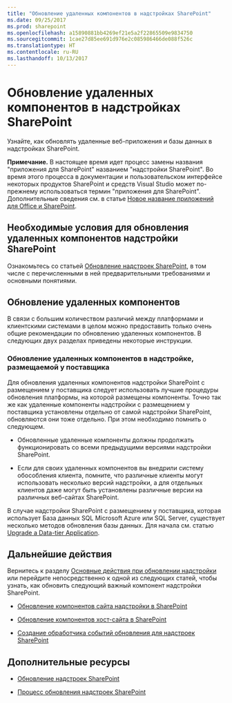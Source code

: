 ```yaml
---
title: "Обновление удаленных компонентов в надстройках SharePoint"
ms.date: 09/25/2017
ms.prod: sharepoint
ms.openlocfilehash: a15890881bb4269ef21e5a2f22865509e9834750
ms.sourcegitcommit: 1cae27d85ee691d976e2c085986466de088f526c
ms.translationtype: HT
ms.contentlocale: ru-RU
ms.lasthandoff: 10/13/2017
---
```

# <a name="update-remote-components-in-sharepoint-add-ins"></a>Обновление удаленных компонентов в надстройках SharePoint
Узнайте, как обновлять удаленные веб-приложения и базы данных в надстройках SharePoint.
 

 **Примечание.** В настоящее время идет процесс замены названия "приложения для SharePoint" названием "надстройки SharePoint". Во время этого процесса в документации и пользовательском интерфейсе некоторых продуктов SharePoint и средств Visual Studio может по-прежнему использоваться термин "приложения для SharePoint". Дополнительные сведения см. в статье [Новое название приложений для Office и SharePoint](new-name-for-apps-for-sharepoint.md#bk_newname).
 


## <a name="prerequisites-for-updating-the-remote-components-of-a-sharepoint-add-in"></a>Необходимые условия для обновления удаленных компонентов надстройки SharePoint
<a name="Prerequistes"> </a>

Ознакомьтесь со статьей [Обновление надстроек SharePoint](update-sharepoint-add-ins.md), в том числе с перечисленными в ней предварительными требованиями и основными понятиями.
 

 

## <a name="update-remote-components"></a>Обновление удаленных компонентов
<a name="UpdateRemote"> </a>

В связи с большим количеством различий между платформами и клиентскими системами в целом можно предоставить только очень общие рекомендации по обновлению удаленных компонентов. В следующих двух разделах приведены некоторые инструкции.
 

 

### <a name="update-remote-components-in-a-provider-hosted-add-in"></a>Обновление удаленных компонентов в надстройке, размещаемой у поставщика
<a name="UpdateProviderHosted"> </a>

Для обновления удаленных компонентов надстройки SharePoint с размещением у поставщика следует использовать лучшие процедуры обновления платформы, на которой размещены компоненты. Точно так же как удаленные компоненты надстройки с размещением у поставщика установлены отдельно от самой надстройки SharePoint, обновляются они тоже отдельно. При этом необходимо помнить о следующем.
 

 

- Обновленные удаленные компоненты должны продолжать функционировать со всеми предыдущими версиями надстройки SharePoint.
    
 
- Если для своих удаленных компонентов вы внедрили систему обособления клиента, помните, что различные клиенты могут использовать несколько версий надстройки, а для отдельных клиентов даже могут быть установлены различные версии на различных веб-сайтах SharePoint.
    
 
В случае надстройки SharePoint с размещением у поставщика, которая использует База данных SQL Microsoft Azure или SQL Server, существует несколько методов обновления базы данных. Для начала см. статью  [Upgrade a Data-tier Application](http://msdn.microsoft.com/library/c117df94-f02b-403f-9383-ec5b3ac3763c.aspx).
 

 

## <a name="next-steps"></a>Дальнейшие действия
<a name="Next"> </a>

Вернитесь к разделу  [Основные действия при обновлении надстройки](update-sharepoint-add-ins.md#MajorAppUpgradeSteps) или перейдите непосредственно к одной из следующих статей, чтобы узнать, как обновить следующий важный компонент надстройки SharePoint.
 

 

-  [Обновление компонентов сайта надстройки в SharePoint](update-add-in-web-components-in-sharepoint.md)
    
 
-  [Обновление компонентов хост-сайта в SharePoint](update-host-web-components-in-sharepoint.md)
    
 
-  [Создание обработчика событий обновления для надстроек SharePoint](create-a-handler-for-the-update-event-in-sharepoint-add-ins.md)
    
 

## <a name="additional-resources"></a>Дополнительные ресурсы
<a name="bk_addresources"> </a>


-  [Обновление надстроек SharePoint](update-sharepoint-add-ins.md)
    
 
-  [Процесс обновления надстроек SharePoint](sharepoint-add-ins-update-process.md)
    
 

